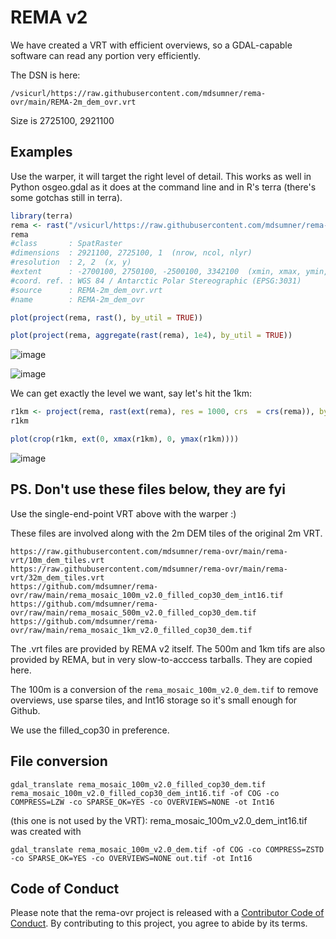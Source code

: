 # REMA v2

We have created a VRT with efficient overviews, so a GDAL-capable software can read any portion very efficiently. 

The DSN is here: 

```
/vsicurl/https://raw.githubusercontent.com/mdsumner/rema-ovr/main/REMA-2m_dem_ovr.vrt 
```

Size is 2725100, 2921100

## Examples

Use the warper, it will target the right level of detail. This works as well in Python osgeo.gdal as it does at the command line and in R's terra (there's some gotchas still in terra). 


```R
library(terra)
rema <- rast("/vsicurl/https://raw.githubusercontent.com/mdsumner/rema-ovr/main/REMA-2m_dem_ovr.vrt")
rema
#class       : SpatRaster 
#dimensions  : 2921100, 2725100, 1  (nrow, ncol, nlyr)
#resolution  : 2, 2  (x, y)
#extent      : -2700100, 2750100, -2500100, 3342100  (xmin, xmax, ymin, ymax)
#coord. ref. : WGS 84 / Antarctic Polar Stereographic (EPSG:3031) 
#source      : REMA-2m_dem_ovr.vrt 
#name        : REMA-2m_dem_ovr 

plot(project(rema, rast(), by_util = TRUE))

plot(project(rema, aggregate(rast(rema), 1e4), by_util = TRUE))

```



![image](https://github.com/mdsumner/rema-ovr/assets/4107631/1d257f68-fd3b-4296-9b20-67193031aaf5)


![image](https://github.com/mdsumner/rema-ovr/assets/4107631/869b4426-a8ca-43ba-a3f5-79fe9656df07)



We can get exactly the level we want, say let's hit the 1km: 


```R
r1km <- project(rema, rast(ext(rema), res = 1000, crs  = crs(rema)), by_util = TRUE)
r1km

plot(crop(r1km, ext(0, xmax(r1km), 0, ymax(r1km))))


```


![image](https://github.com/mdsumner/rema-ovr/assets/4107631/230e331a-8828-4f37-95a8-2a9ee9845e93)




## PS. Don't use these files below, they are fyi

 Use the single-end-point VRT above with the warper :)

These files are involved along with the 2m DEM tiles of the original 2m VRT. 

```
https://raw.githubusercontent.com/mdsumner/rema-ovr/main/rema-vrt/10m_dem_tiles.vrt
https://raw.githubusercontent.com/mdsumner/rema-ovr/main/rema-vrt/32m_dem_tiles.vrt
https://github.com/mdsumner/rema-ovr/raw/main/rema_mosaic_100m_v2.0_filled_cop30_dem_int16.tif
https://github.com/mdsumner/rema-ovr/raw/main/rema_mosaic_500m_v2.0_filled_cop30_dem.tif
https://github.com/mdsumner/rema-ovr/raw/main/rema_mosaic_1km_v2.0_filled_cop30_dem.tif
```

The .vrt files are provided by REMA v2 itself. The 500m and 1km tifs are also provided by REMA, but in very slow-to-acccess tarballs. They are copied here. 

The 100m is a conversion of the `rema_mosaic_100m_v2.0_dem.tif` to remove overviews, use sparse tiles, and Int16 storage  so it's small enough for Github. 

We use the filled_cop30 in preference. 

## File conversion


```
gdal_translate rema_mosaic_100m_v2.0_filled_cop30_dem.tif rema_mosaic_100m_v2.0_filled_cop30_dem_int16.tif -of COG -co COMPRESS=LZW -co SPARSE_OK=YES -co OVERVIEWS=NONE -ot Int16
```

(this one is not used by the VRT): rema_mosaic_100m_v2.0_dem_int16.tif was created with 

```
gdal_translate rema_mosaic_100m_v2.0_dem.tif -of COG -co COMPRESS=ZSTD -co SPARSE_OK=YES -co OVERVIEWS=NONE out.tif -ot Int16
```



## Code of Conduct
  
Please note that the rema-ovr project is released with a [Contributor Code of Conduct](https://contributor-covenant.org/version/2/1/CODE_OF_CONDUCT.html). By contributing to this project, you agree to abide by its terms.
